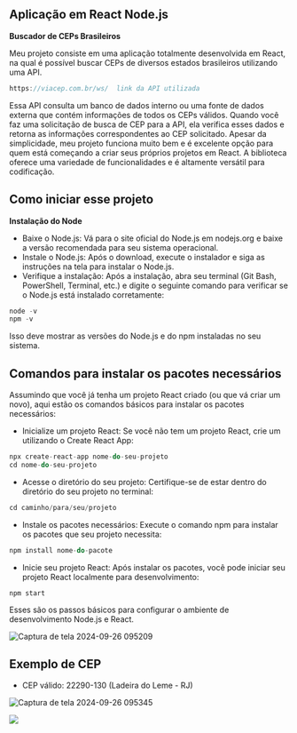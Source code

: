 ## Aplicação em React Node.js 
**Buscador de CEPs Brasileiros**

Meu projeto consiste em uma aplicação totalmente desenvolvida em React, na qual é possível buscar CEPs de diversos estados brasileiros utilizando uma API.

```javascript
https://viacep.com.br/ws/  link da API utilizada
```


Essa API consulta um banco de dados interno ou uma fonte de dados externa que contém informações de todos os CEPs válidos. Quando você faz uma solicitação de busca de CEP para a API, ela verifica esses dados e retorna as informações correspondentes ao CEP solicitado. Apesar da simplicidade, meu projeto funciona muito bem e é excelente opção para quem está começando a criar seus próprios projetos em React. A biblioteca oferece uma variedade de funcionalidades e é altamente versátil para codificação.

## Como iniciar esse projeto
**Instalação do Node**
- Baixe o Node.js: Vá para o site oficial do Node.js em nodejs.org e baixe a versão recomendada para seu sistema operacional.
- Instale o Node.js: Após o download, execute o instalador e siga as instruções na tela para instalar o Node.js.
- Verifique a instalação: Após a instalação, abra seu terminal (Git Bash, PowerShell, Terminal, etc.) e digite o seguinte comando para verificar se o Node.js está instalado corretamente:

```javascript
node -v
npm -v

```
Isso deve mostrar as versões do Node.js e do npm instaladas no seu sistema.

## Comandos para instalar os pacotes necessários
Assumindo que você já tenha um projeto React criado (ou que vá criar um novo), aqui estão os comandos básicos para instalar os pacotes necessários:
- Inicialize um projeto React: Se você não tem um projeto React, crie um utilizando o Create React App:
```javascript
npx create-react-app nome-do-seu-projeto
cd nome-do-seu-projeto
```
- Acesse o diretório do seu projeto: Certifique-se de estar dentro do diretório do seu projeto no terminal:
```javascript
cd caminho/para/seu/projeto
````
- Instale os pacotes necessários: Execute o comando npm para instalar os pacotes que seu projeto necessita:

```javascript
npm install nome-do-pacote
````
- Inicie seu projeto React: Após instalar os pacotes, você pode iniciar seu projeto React localmente para desenvolvimento:
```javscript
npm start
````

Esses são os passos básicos para configurar o ambiente de desenvolvimento Node.js e React. 

![Captura de tela 2024-09-26 095209](https://github.com/user-attachments/assets/7aba36c4-f6c9-430c-9d62-1687712cdd91)

## Exemplo de CEP

- CEP válido: 22290-130 (Ladeira do Leme - RJ)

![Captura de tela 2024-09-26 095345](https://github.com/user-attachments/assets/f913a03f-c6e4-420a-b417-63f0a1b3e4ee)



<img src="https://capsule-render.vercel.app/api?type=waving&color=gradient&height=65&section=footer"/>
